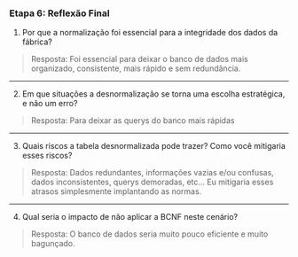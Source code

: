 ### **Etapa 6: Reflexão Final**


1. Por que a normalização foi essencial para a integridade dos dados da fábrica?

> Resposta: Foi essencial para deixar o banco de dados mais organizado, consistente, mais rápido e sem redundância.
---
2. Em que situações a desnormalização se torna uma escolha estratégica, e não um erro?

> Resposta: Para deixar as querys do banco mais rápidas
---
3. Quais riscos a tabela desnormalizada pode trazer? Como você mitigaria esses riscos?

> Resposta: Dados redundantes, informações vazias e/ou confusas, dados inconsistentes, querys demoradas, etc... Eu mitigaria esses atrasos simplesmente implantando as normas.
---
4. Qual seria o impacto de não aplicar a BCNF neste cenário?

> Resposta: O banco de dados seria muito pouco eficiente e muito bagunçado.



